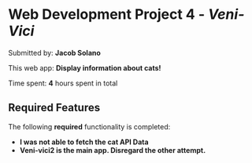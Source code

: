 # Web Development Project 4 - *Veni-Vici*

Submitted by: **Jacob Solano**

This web app: **Display information about cats!**

Time spent: **4** hours spent in total

## Required Features

The following **required** functionality is completed:

- **I was not able to fetch the cat API Data**
- **Veni-vici2 is the main app. Disregard the other attempt.**

